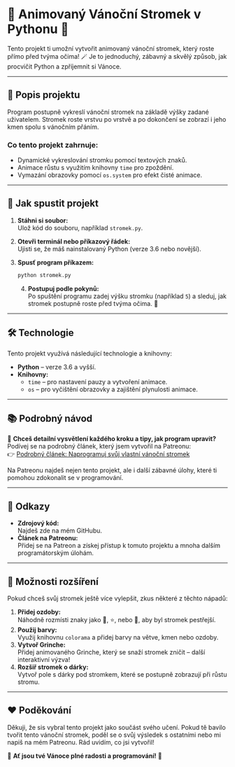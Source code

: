 # 🎄 Animovaný Vánoční Stromek v Pythonu 🎄  

Tento projekt ti umožní vytvořit animovaný vánoční stromek, který roste přímo před tvýma očima! 🪄 Je to jednoduchý, zábavný a skvělý způsob, jak procvičit Python a zpříjemnit si Vánoce.

---

## 📝 Popis projektu  

Program postupně vykreslí vánoční stromek na základě výšky zadané uživatelem. Stromek roste vrstvu po vrstvě a po dokončení se zobrazí i jeho kmen spolu s vánočním přáním.  

### **Co tento projekt zahrnuje:**  
- Dynamické vykreslování stromku pomocí textových znaků.  
- Animace růstu s využitím knihovny `time` pro zpoždění.  
- Vymazání obrazovky pomocí `os.system` pro efekt čisté animace.  

---

## 🚀 Jak spustit projekt  

1. **Stáhni si soubor:**  
   Ulož kód do souboru, například `stromek.py`.  

2. **Otevři terminál nebo příkazový řádek:**  
   Ujisti se, že máš nainstalovaný Python (verze 3.6 nebo novější).  

3. **Spusť program příkazem:**  
   ```bash
   python stromek.py
   ```

   4. **Postupuj podle pokynů:**  
   Po spuštění programu zadej výšku stromku (například `5`) a sleduj, jak stromek postupně roste před tvýma očima. 🌟  

---

## 🛠️ Technologie  

Tento projekt využívá následující technologie a knihovny:  
- **Python** – verze 3.6 a vyšší.  
- **Knihovny:**  
  - `time` – pro nastavení pauzy a vytvoření animace.  
  - `os` – pro vyčištění obrazovky a zajištění plynulosti animace.  

---

## 📚 Podrobný návod  

🎁 **Chceš detailní vysvětlení každého kroku a tipy, jak program upravit?**  
Podívej se na podrobný článek, který jsem vytvořil na Patreonu:  
👉 [Podrobný článek: Naprogramuj svůj vlastní vánoční stromek]()  

Na Patreonu najdeš nejen tento projekt, ale i další zábavné úlohy, které ti pomohou zdokonalit se v programování.  

---

## 🔗 Odkazy  

- **Zdrojový kód:**  
  Najdeš zde na mém GitHubu.  
- **Článek na Patreonu:**  
  Přidej se na Patreon a získej přístup k tomuto projektu a mnoha dalším programátorským úlohám.  

---

## 🎅 Možnosti rozšíření  

Pokud chceš svůj stromek ještě více vylepšit, zkus některé z těchto nápadů:  
1. **Přidej ozdoby:**  
   Náhodně rozmísti znaky jako 🎁, ⭐, nebo 🎄, aby byl stromek pestřejší.  
2. **Použij barvy:**  
   Využij knihovnu `colorama` a přidej barvy na větve, kmen nebo ozdoby.  
3. **Vytvoř Grinche:**  
   Přidej animovaného Grinche, který se snaží stromek zničit – další interaktivní výzva!  
4. **Rozšiř stromek o dárky:**  
   Vytvoř pole s dárky pod stromkem, které se postupně zobrazují při růstu stromu.  

---

## ❤️ Poděkování  

Děkuji, že sis vybral tento projekt jako součást svého učení. Pokud tě bavilo tvořit tento vánoční stromek, poděl se o svůj výsledek s ostatními nebo mi napiš na mém Patreonu. Rád uvidím, co jsi vytvořil!  

🎄 **Ať jsou tvé Vánoce plné radosti a programování!** 🎄  

